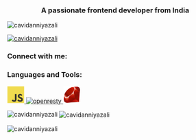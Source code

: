 <h3 align="center">A passionate frontend developer from India</h3>

<p align="left"> <img src="https://komarev.com/ghpvc/?username=cavidanniyazali&label=Profile%20views&color=0e75b6&style=flat" alt="cavidanniyazali" /> </p>

<p align="left"> <a href="https://github.com/ryo-ma/github-profile-trophy"><img src="https://github-profile-trophy.vercel.app/?username=cavidanniyazali" alt="cavidanniyazali" /></a> </p>

<h3 align="left">Connect with me:</h3>
<p align="left">
</p>

<h3 align="left">Languages and Tools:</h3>
<p align="left"> <a href="https://developer.mozilla.org/en-US/docs/Web/JavaScript" target="_blank" rel="noreferrer"> <img src="https://raw.githubusercontent.com/devicons/devicon/master/icons/javascript/javascript-original.svg" alt="javascript" width="40" height="40"/> </a> <a href="https://openresty.org/" target="_blank" rel="noreferrer"> <img src="https://openresty.org/images/logo.png" alt="openresty" width="40" height="40"/> </a> <a href="https://www.ruby-lang.org/en/" target="_blank" rel="noreferrer"> <img src="https://raw.githubusercontent.com/devicons/devicon/master/icons/ruby/ruby-original.svg" alt="ruby" width="40" height="40"/> </a> </p>

<p><img align="left" src="https://github-readme-stats.vercel.app/api/top-langs?username=cavidanniyazali&show_icons=true&locale=en&layout=compact" alt="cavidanniyazali" /></p>

<p>&nbsp;<img align="center" src="https://github-readme-stats.vercel.app/api?username=cavidanniyazali&show_icons=true&locale=en" alt="cavidanniyazali" /></p>

<p><img align="center" src="https://github-readme-streak-stats.herokuapp.com/?user=cavidanniyazali&" alt="cavidanniyazali" /></p>
